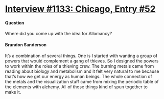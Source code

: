 # [Interview #1133: Chicago, Entry #52](https://www.theoryland.com/intvmain.php?i=1133#52)

#### Question

Where did you come up with the idea for Allomancy?

#### Brandon Sanderson

It’s a combination of several things. One is I started with wanting a group of powers that would complement a gang of thieves. So I designed the powers to work within the roles of a thieving crew. The burning metals came from reading about biology and metabolism and it felt very natural to me because that’s how we get our energy as human beings. The whole connection of the metals and the visualization stuff came from mixing the periodic table of the elements with alchemy. All of those things kind of spun together to make it.

